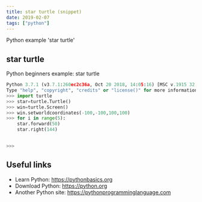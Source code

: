 ```yaml
---
title: star turtle (snippet)
date: 2019-02-07
tags: ["python"]
---
```

Python example 'star turtle'


## star turtle

Python beginners example: star turtle

```python
Python 3.7.1 (v3.7.1:260ec2c36a, Oct 20 2018, 14:05:16) [MSC v.1915 32 bit (Intel)] on win32
Type "help", "copyright", "credits" or "license()" for more information.
>>> import turtle
>>> star=turtle.Turtle()
>>> win=turtle.Screen()
>>> win.setworldcoordinates(-100,-100,100,100)
>>> for i in range(5):
	star.forward(50)
	star.right(144)

	
>>> 


```

## Useful links

- Learn Python: https://pythonbasics.org
- Download Python: https://python.org
- Another Python site: https://pythonprogramminglanguage.com
